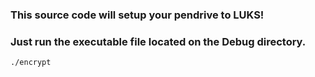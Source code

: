 ### This source code will setup your pendrive to LUKS!
### Just run the executable file located on the Debug directory.
```console
./encrypt

```

